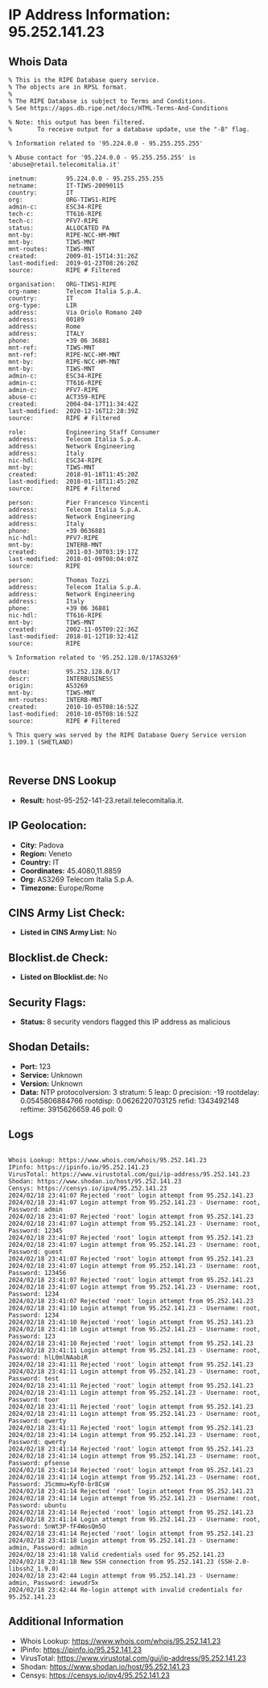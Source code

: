 # IP Address Information: 95.252.141.23

## Whois Data
```
% This is the RIPE Database query service.
% The objects are in RPSL format.
%
% The RIPE Database is subject to Terms and Conditions.
% See https://apps.db.ripe.net/docs/HTML-Terms-And-Conditions

% Note: this output has been filtered.
%       To receive output for a database update, use the "-B" flag.

% Information related to '95.224.0.0 - 95.255.255.255'

% Abuse contact for '95.224.0.0 - 95.255.255.255' is 'abuse@retail.telecomitalia.it'

inetnum:        95.224.0.0 - 95.255.255.255
netname:        IT-TIWS-20090115
country:        IT
org:            ORG-TIWS1-RIPE
admin-c:        ESC34-RIPE
tech-c:         TT616-RIPE
tech-c:         PFV7-RIPE
status:         ALLOCATED PA
mnt-by:         RIPE-NCC-HM-MNT
mnt-by:         TIWS-MNT
mnt-routes:     TIWS-MNT
created:        2009-01-15T14:31:26Z
last-modified:  2019-01-23T08:26:20Z
source:         RIPE # Filtered

organisation:   ORG-TIWS1-RIPE
org-name:       Telecom Italia S.p.A.
country:        IT
org-type:       LIR
address:        Via Oriolo Romano 240
address:        00189
address:        Rome
address:        ITALY
phone:          +39 06 36881
mnt-ref:        TIWS-MNT
mnt-ref:        RIPE-NCC-HM-MNT
mnt-by:         RIPE-NCC-HM-MNT
mnt-by:         TIWS-MNT
admin-c:        ESC34-RIPE
admin-c:        TT616-RIPE
admin-c:        PFV7-RIPE
abuse-c:        ACT359-RIPE
created:        2004-04-17T11:34:42Z
last-modified:  2020-12-16T12:28:39Z
source:         RIPE # Filtered

role:           Engineering Staff Consumer
address:        Telecom Italia S.p.A.
address:        Network Engineering
address:        Italy
nic-hdl:        ESC34-RIPE
mnt-by:         TIWS-MNT
created:        2018-01-18T11:45:20Z
last-modified:  2018-01-18T11:45:20Z
source:         RIPE # Filtered

person:         Pier Francesco Vincenti
address:        Telecom Italia S.p.A.
address:        Network Engineering
address:        Italy
phone:          +39 0636881
nic-hdl:        PFV7-RIPE
mnt-by:         INTERB-MNT
created:        2011-03-30T03:19:17Z
last-modified:  2018-01-09T08:04:07Z
source:         RIPE

person:         Thomas Tozzi
address:        Telecom Italia S.p.A.
address:        Network Engineering
address:        Italy
phone:          +39 06 36881
nic-hdl:        TT616-RIPE
mnt-by:         TIWS-MNT
created:        2002-11-05T09:22:36Z
last-modified:  2018-01-12T10:32:41Z
source:         RIPE

% Information related to '95.252.128.0/17AS3269'

route:          95.252.128.0/17
descr:          INTERBUSINESS
origin:         AS3269
mnt-by:         TIWS-MNT
mnt-routes:     INTERB-MNT
created:        2010-10-05T08:16:52Z
last-modified:  2010-10-05T08:16:52Z
source:         RIPE # Filtered

% This query was served by the RIPE Database Query Service version 1.109.1 (SHETLAND)



```
## Reverse DNS Lookup
- **Result:** host-95-252-141-23.retail.telecomitalia.it.

## IP Geolocation:
- **City:** Padova
- **Region:** Veneto
- **Country:** IT
- **Coordinates:** 45.4080,11.8859
- **Org:** AS3269 Telecom Italia S.p.A.
- **Timezone:** Europe/Rome

## CINS Army List Check:
- **Listed in CINS Army List:** 
No

## Blocklist.de Check:
- **Listed on Blocklist.de:** 
No

## Security Flags:
- **Status:** 8 security vendors flagged this IP address as malicious

## Shodan Details:
- **Port:** 123
- **Service:** Unknown
- **Version:** Unknown
- **Data:** NTP
protocolversion: 3
stratum: 5
leap: 0
precision: -19
rootdelay: 0.0545806884766
rootdisp: 0.0626220703125
refid: 1343492148
reftime: 3915626659.46
poll: 0



## Logs
```

Whois Lookup: https://www.whois.com/whois/95.252.141.23
IPinfo: https://ipinfo.io/95.252.141.23
VirusTotal: https://www.virustotal.com/gui/ip-address/95.252.141.23
Shodan: https://www.shodan.io/host/95.252.141.23
Censys: https://censys.io/ipv4/95.252.141.23
2024/02/18 23:41:07 Rejected 'root' login attempt from 95.252.141.23
2024/02/18 23:41:07 Login attempt from 95.252.141.23 - Username: root, Password: admin
2024/02/18 23:41:07 Rejected 'root' login attempt from 95.252.141.23
2024/02/18 23:41:07 Login attempt from 95.252.141.23 - Username: root, Password: 12345
2024/02/18 23:41:07 Rejected 'root' login attempt from 95.252.141.23
2024/02/18 23:41:07 Login attempt from 95.252.141.23 - Username: root, Password: guest
2024/02/18 23:41:07 Rejected 'root' login attempt from 95.252.141.23
2024/02/18 23:41:07 Login attempt from 95.252.141.23 - Username: root, Password: 123456
2024/02/18 23:41:07 Rejected 'root' login attempt from 95.252.141.23
2024/02/18 23:41:07 Login attempt from 95.252.141.23 - Username: root, Password: 1234
2024/02/18 23:41:07 Rejected 'root' login attempt from 95.252.141.23
2024/02/18 23:41:10 Login attempt from 95.252.141.23 - Username: root, Password: 1234
2024/02/18 23:41:10 Rejected 'root' login attempt from 95.252.141.23
2024/02/18 23:41:10 Login attempt from 95.252.141.23 - Username: root, Password: 123
2024/02/18 23:41:10 Rejected 'root' login attempt from 95.252.141.23
2024/02/18 23:41:11 Login attempt from 95.252.141.23 - Username: root, Password: hlL0mlNAabiR
2024/02/18 23:41:11 Rejected 'root' login attempt from 95.252.141.23
2024/02/18 23:41:11 Login attempt from 95.252.141.23 - Username: root, Password: test
2024/02/18 23:41:11 Rejected 'root' login attempt from 95.252.141.23
2024/02/18 23:41:11 Login attempt from 95.252.141.23 - Username: root, Password: toor
2024/02/18 23:41:11 Rejected 'root' login attempt from 95.252.141.23
2024/02/18 23:41:11 Login attempt from 95.252.141.23 - Username: root, Password: qwerty
2024/02/18 23:41:11 Rejected 'root' login attempt from 95.252.141.23
2024/02/18 23:41:14 Login attempt from 95.252.141.23 - Username: root, Password: qwerty
2024/02/18 23:41:14 Rejected 'root' login attempt from 95.252.141.23
2024/02/18 23:41:14 Login attempt from 95.252.141.23 - Username: root, Password: pfsense
2024/02/18 23:41:14 Rejected 'root' login attempt from 95.252.141.23
2024/02/18 23:41:14 Login attempt from 95.252.141.23 - Username: root, Password: J5cmmu=Kyf0-br8CsW
2024/02/18 23:41:14 Rejected 'root' login attempt from 95.252.141.23
2024/02/18 23:41:14 Login attempt from 95.252.141.23 - Username: root, Password: ubuntu
2024/02/18 23:41:14 Rejected 'root' login attempt from 95.252.141.23
2024/02/18 23:41:14 Login attempt from 95.252.141.23 - Username: root, Password: 5nWt3P-fF4WosQm5O
2024/02/18 23:41:14 Rejected 'root' login attempt from 95.252.141.23
2024/02/18 23:41:18 Login attempt from 95.252.141.23 - Username: admin, Password: admin
2024/02/18 23:41:18 Valid credentials used for 95.252.141.23
2024/02/18 23:41:18 New SSH connection from 95.252.141.23 (SSH-2.0-libssh2_1.9.0)
2024/02/18 23:42:44 Login attempt from 95.252.141.23 - Username: admin, Password: iewudr5x
2024/02/18 23:42:44 Re-login attempt with invalid credentials for 95.252.141.23

```
## Additional Information
- Whois Lookup: https://www.whois.com/whois/95.252.141.23
- IPinfo: https://ipinfo.io/95.252.141.23
- VirusTotal: https://www.virustotal.com/gui/ip-address/95.252.141.23
- Shodan: https://www.shodan.io/host/95.252.141.23
- Censys: https://censys.io/ipv4/95.252.141.23

